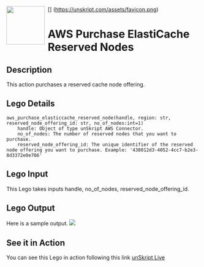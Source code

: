 [<img align="left" src="https://unskript.com/assets/favicon.png" width="100" height="100" style="padding-right: 5px">]
(https://unskript.com/assets/favicon.png)
<h1>AWS Purchase ElastiCache Reserved Nodes</h1>

## Description
This action purchases a reserved cache node offering.

## Lego Details
	aws_purchase_elasticcache_reserved_node(handle, region: str, reserved_node_offering_id: str, no_of_nodes:int=1)
		handle: Object of type unSkript AWS Connector.
		no_of_nodes: The number of reserved nodes that you want to purchase.
		reserved_node_offering_id: The unique identifier of the reserved node offering you want to purchase. Example: '438012d3-4052-4cc7-b2e3-8d3372e0e706'


## Lego Input
This Lego takes inputs handle, no_of_nodes, reserved_node_offering_id.

## Lego Output
Here is a sample output.
<img src="./1.png">

## See it in Action

You can see this Lego in action following this link [unSkript Live](https://us.app.unskript.io)